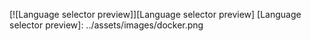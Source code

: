 
[![Language selector preview]][Language selector preview]
  [Language selector preview]: ../assets/images/docker.png